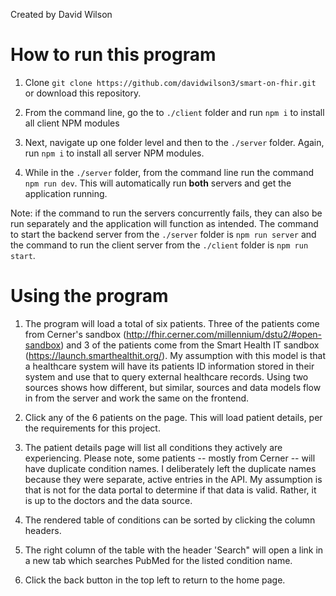 Created by David Wilson

# How to run this program

1. Clone `git clone https://github.com/davidwilson3/smart-on-fhir.git` or download this repository.

2. From the command line, go the to `./client` folder and run `npm i` to install all client NPM modules

3. Next, navigate up one folder level and then to the `./server` folder. Again, run `npm i` to install all server NPM modules.

4. While in the `./server` folder, from the command line run the command `npm run dev`. This will automatically run **both** servers and get the application running.

Note: if the command to run the servers concurrently fails, they can also be run separately and the application will function as intended. The command to start the backend server from the `./server` folder is `npm run server` and the command to run the client server from the `./client` folder is `npm run start`.

# Using the program

1. The program will load a total of six patients. Three of the patients come from Cerner's sandbox (http://fhir.cerner.com/millennium/dstu2/#open-sandbox) and 3 of the patients come from the Smart Health IT sandbox (https://launch.smarthealthit.org/). My assumption with this model is that a healthcare system will have its patients ID information stored in their system and use that to query external healthcare records. Using two sources shows how different, but similar, sources and data models flow in from the server and work the same on the frontend.

2. Click any of the 6 patients on the page. This will load patient details, per the requirements for this project.

3. The patient details page will list all conditions they actively are experiencing. Please note, some patients -- mostly from Cerner -- will have duplicate condition names. I deliberately left the duplicate names because they were separate, active entries in the API. My assumption is that is not for the data portal to determine if that data is valid. Rather, it is up to the doctors and the data source.

4. The rendered table of conditions can be sorted by clicking the column headers.

5. The right column of the table with the header 'Search" will open a link in a new tab which searches PubMed for the listed condition name.

6. Click the back button in the top left to return to the home page.
